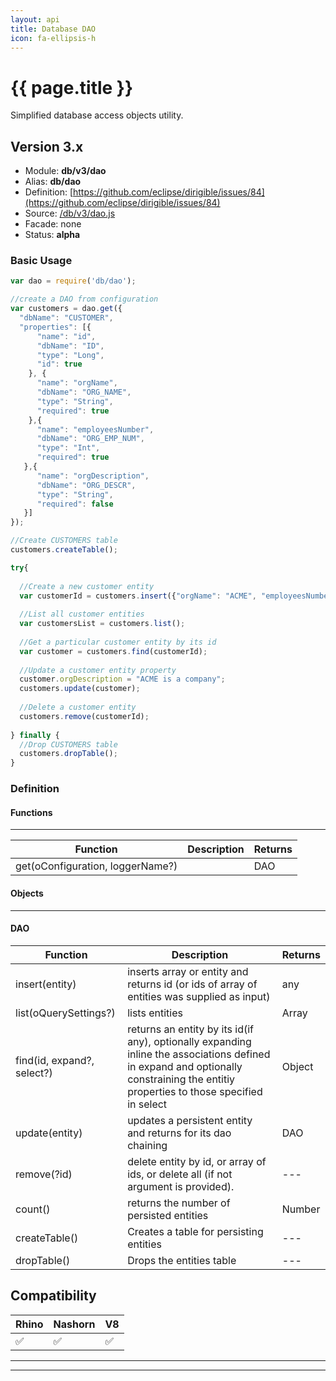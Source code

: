 ```yaml
---
layout: api
title: Database DAO
icon: fa-ellipsis-h
---
```


{{ page.title }}
===

Simplified database access objects utility.

Version 3.x
---

- Module: **db/v3/dao**
- Alias: **db/dao**
- Definition: [https://github.com/eclipse/dirigible/issues/84](https://github.com/eclipse/dirigible/issues/84)
- Source: [/db/v3/dao.js](https://github.com/dirigiblelabs/api-v3-db/blob/master/db/v3/dao.js)
- Facade: none
- Status: **alpha**


### Basic Usage

```javascript
var dao = require('db/dao');

//create a DAO from configuration
var customers = dao.get({
  "dbName": "CUSTOMER",
  "properties": [{
      "name": "id",
      "dbName": "ID",
      "type": "Long",
      "id": true
    }, {
      "name": "orgName",
      "dbName": "ORG_NAME",
      "type": "String",
      "required": true
    },{
      "name": "employeesNumber",
      "dbName": "ORG_EMP_NUM",
      "type": "Int",
      "required": true
   },{
      "name": "orgDescription",
      "dbName": "ORG_DESCR",
      "type": "String",
      "required": false
   }]
});

//Create CUSTOMERS table
customers.createTable();

try{
	
  //Create a new customer entity
  var customerId = customers.insert({"orgName": "ACME", "employeesNumber": 1000});
		
  //List all customer entities
  var customersList = customers.list(); 
	
  //Get a particular customer entity by its id
  var customer = customers.find(customerId); 
	
  //Update a customer entity property
  customer.orgDescription = "ACME is a company";
  customers.update(customer);
	 
  //Delete a customer entity
  customers.remove(customerId);
	
} finally {  
  //Drop CUSTOMERS table
  customers.dropTable();
}
```


### Definition

#### Functions

---

Function     | Description | Returns
------------ | ----------- | --------
get(oConfiguration, loggerName?) |   |  DAO 


#### Objects

---

#### DAO

Function     | Description | Returns
------------ | ----------- | --------
insert(entity) | inserts array or entity and returns id (or ids of array of entities was supplied as input)  |  any 
list(oQuerySettings?) | lists entities |  Array 
find(id, expand?, select?) | returns an entity by its id(if any), optionally expanding inline the associations defined in expand and optionally constraining the entitiy properties to those specified in select |  Object
update(entity) | updates a persistent entity and returns for its dao chaining  |  DAO
remove(?id) | delete entity by id, or array of ids, or delete all (if not argument is provided). |  ---
count() | returns the number of persisted entities |  Number
createTable() | Creates a table for persisting entities  |  ---
dropTable() | Drops the entities table  |  ---

Compatibility
---

Rhino | Nashorn | V8
----- | ------- | --------
 ✅  | ✅  | ✅


---

---

